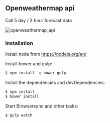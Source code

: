 ## Openweathermap api

Call 5 day / 3 hour forecast data

![openweathermap_api](https://user-images.githubusercontent.com/14199968/29709177-17f5c44a-8994-11e7-87db-2f1d83c72678.png)

### Installation

Install node from https://nodejs.org/en/

Install bower and gulp:
```sh
$ npm install -g bower gulp
```

Install the dependencies and devDependencies:

```sh
$ npm install
$ bower install
```

Start Browsersync and other tasks:
```sh
$ gulp watch
```
